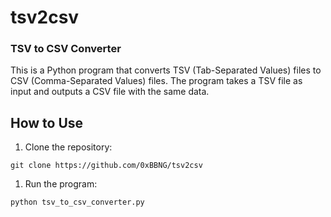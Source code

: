 # tsv2csv
### TSV to CSV Converter

This is a Python program that converts TSV (Tab-Separated Values) files to CSV (Comma-Separated Values) files. The program takes a TSV file as input and outputs a CSV file with the same data.

##  How to Use

1. Clone the repository:
```
git clone https://github.com/0xBBNG/tsv2csv
```
1. Run the program:
```
python tsv_to_csv_converter.py

